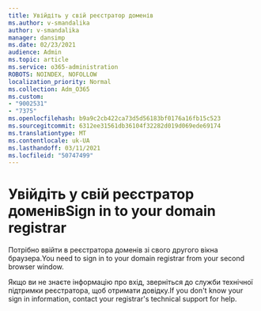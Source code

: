 ```yaml
---
title: Увійдіть у свій реєстратор доменів
ms.author: v-smandalika
author: v-smandalika
manager: dansimp
ms.date: 02/23/2021
audience: Admin
ms.topic: article
ms.service: o365-administration
ROBOTS: NOINDEX, NOFOLLOW
localization_priority: Normal
ms.collection: Adm_O365
ms.custom:
- "9002531"
- "7375"
ms.openlocfilehash: b9a9c2cb422ca73d5d56183bf0176a16fb15c523
ms.sourcegitcommit: 6312ee31561db36104f32282d019d069ede69174
ms.translationtype: MT
ms.contentlocale: uk-UA
ms.lasthandoff: 03/11/2021
ms.locfileid: "50747499"
---
```

# <a name="sign-in-to-your-domain-registrar"></a><span data-ttu-id="3bf60-102">Увійдіть у свій реєстратор доменів</span><span class="sxs-lookup"><span data-stu-id="3bf60-102">Sign in to your domain registrar</span></span>

<span data-ttu-id="3bf60-103">Потрібно ввійти в реєстратора доменів зі свого другого вікна браузера.</span><span class="sxs-lookup"><span data-stu-id="3bf60-103">You need to sign in to your domain registrar from your second browser window.</span></span>

<span data-ttu-id="3bf60-104">Якщо ви не знаєте інформацію про вхід, зверніться до служби технічної підтримки реєстратора, щоб отримати довідку.</span><span class="sxs-lookup"><span data-stu-id="3bf60-104">If you don't know your sign in information, contact your registrar's technical support for help.</span></span>